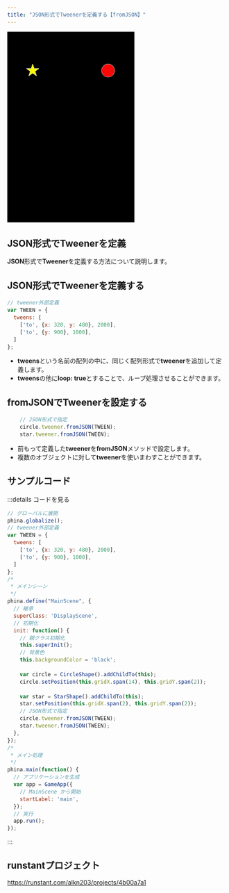 ```yaml
---
title: "JSON形式でTweenerを定義する【fromJSON】"
---
```


![tweener-fromjson](/images/tweener-fromjson.gif)

## JSON形式でTweenerを定義
**JSON**形式で**Tweener**を定義する方法について説明します。

## JSON形式でTweenerを定義する

```js
// tweener外部定義
var TWEEN = {
  tweens: [
    ['to', {x: 320, y: 480}, 2000],
    ['to', {y: 900}, 1000],
  ]
};
```

* **tweens**という名前の配列の中に、同じく配列形式で**tweener**を追加して定義します。
* **tweens**の他に**loop: true**とすることで、ループ処理させることができます。

## fromJSONでTweenerを設定する

```js
    // JSON形式で指定
    circle.tweener.fromJSON(TWEEN);
    star.tweener.fromJSON(TWEEN);
```

* 前もって定義した**tweener**を**fromJSON**メソッドで設定します。
* 複数のオブジェクトに対して**tweener**を使いまわすことができます。

## サンプルコード
:::details コードを見る
```js
// グローバルに展開
phina.globalize();
// tweener外部定義
var TWEEN = {
  tweens: [
    ['to', {x: 320, y: 480}, 2000],
    ['to', {y: 900}, 1000],
  ]
};
/*
 * メインシーン
 */
phina.define("MainScene", {
  // 継承
  superClass: 'DisplayScene',
  // 初期化
  init: function() {
    // 親クラス初期化
    this.superInit();
    // 背景色
    this.backgroundColor = 'black';

    var circle = CircleShape().addChildTo(this);
    circle.setPosition(this.gridX.span(14), this.gridY.span(2));

    var star = StarShape().addChildTo(this);
    star.setPosition(this.gridX.span(2), this.gridY.span(2));
    // JSON形式で指定
    circle.tweener.fromJSON(TWEEN);
    star.tweener.fromJSON(TWEEN);
  },
});
/*
 * メイン処理
 */
phina.main(function() {
  // アプリケーションを生成
  var app = GameApp({
    // MainScene から開始
    startLabel: 'main',
  });
  // 実行
  app.run();
});
```
:::

## runstantプロジェクト
https://runstant.com/alkn203/projects/4b00a7a1